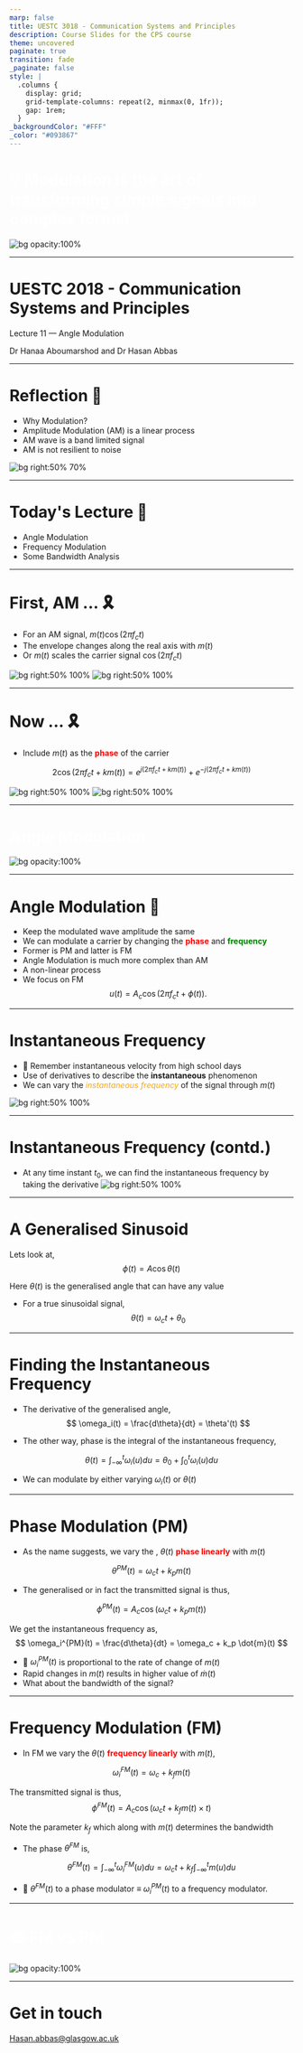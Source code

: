 ```yaml
---
marp: false
title: UESTC 3018 - Communication Systems and Principles
description: Course Slides for the CPS course
theme: uncovered
paginate: true
transition: fade
_paginate: false
style: |
  .columns {
    display: grid;
    grid-template-columns: repeat(2, minmax(0, 1fr));
    gap: 1rem;
  }
_backgroundColor: "#FFF"
_color: "#093867"
---
```



# <!--fit--> <span style="color:white"> 💡 Modulation is the art of transforming simple signals into complex forms! </span>

![bg opacity:100%](assets/gradient2.jpg)

---

<!-- _header: ![h:5em](assets/UoG_keyline.svg) -->

# UESTC 2018 - Communication Systems and Principles

Lecture 11 — Angle Modulation

Dr Hanaa Aboumarshod and Dr Hasan Abbas
<!-- transition: fade -->
<!-- <style scoped>a { color: #eee; }</style> -->

<!-- This is presenter note. You can write down notes through HTML comment. -->

---

# Reflection 🤔

- Why Modulation?
- Amplitude Modulation (AM) is a linear process
- AM wave is a band limited signal
- AM is not resilient to noise 
  
<!-- Need to change the QR code here -->
![bg right:50% 70%](assets/hainan_qr_code_l2.png)

---

# Today's Lecture 📆

- Angle Modulation
- Frequency Modulation
- Some Bandwidth Analysis

---

# First, AM ... 🎗️

- For an AM signal, $m(t) \cos(2\pi f_c t)$
- The envelope changes along the real axis with $m(t)$
- Or $m(t)$ scales the carrier signal $\cos(2\pi f_c t)$

![bg right:50% 100%](assets/AM_phasor.gif)
![bg right:50% 100%](assets/phaser_animated.gif)

---

# Now ... 🎗️

- Include $m(t)$ as the <span style="color:red">**phase**</span> of the carrier

$$
2 \cos \left(2 \pi f_c t+k m(t)\right)  = e^{j\left(2 \pi f_c t+k m(t)\right)}+e^{-j\left(2 \pi f_c t+k m(t)\right)}
$$


![bg right:50% 100%](assets/FM_phasor.gif)
![bg right:50% 100%](assets/FM_animated.gif)

---
# <!--fit--> <span style="color:white"> Angle Modulation </span>

![bg opacity:100%](assets/gradient2.jpg)

---

# Angle Modulation 🔑

- Keep the modulated wave amplitude the same
- We can modulate a carrier by changing the <span style="color:red">**phase**</span> and <span style="color:green">**frequency**</span>
- Former is PM and latter is FM
- Angle Modulation is much more complex than AM
- A non-linear process
- We focus on FM
$$
u(t) = A_c \cos (2 \pi f_c t + \phi (t)).
$$

---

# Instantaneous Frequency

- 🧭 Remember instantaneous velocity from high school days
- Use of derivatives to describe the **instantaneous** phenomenon
- We can vary the <span style="color:orange">*instantaneous frequency*</span> of the signal through $m(t)$

![bg right:50% 100%](assets/inst_freq.svg)

<!-- We need to find the slope of the signal which is the ins. frequency -->
---

# Instantaneous Frequency (contd.)

- At any time instant $t_0$, we can find the instantaneous frequency by taking the derivative
![bg right:50% 100%](assets/inst_freq_slope.svg)

---

# A Generalised Sinusoid 

Lets look at,
$$
\phi(t) = A \cos \theta (t)
$$

Here $\theta(t)$ is the generalised angle that can have any value
- For a true sinusoidal signal,  
$$
\theta(t) = \omega_c t + \theta_0
$$

---

# Finding the Instantaneous Frequency 

- The derivative of the generalised angle,
$$
\omega_i(t) = \frac{d\theta}{dt} = \theta'(t)
$$

- The other way, phase is the integral of the instantaneous frequency,
  
$$ 
\theta (t) = \int_{-\infty}^{t} \omega_i(u) du = \theta_0 + \int_{0}^{t} \omega_i(u) du
$$
- We can modulate by either varying $\omega_i(t)$ or $\theta(t)$
---

# Phase Modulation (PM)

- As the name suggests, we vary the , $\theta(t)$ <span style="color:red">**phase linearly**</span> with $m(t)$

$$
\theta^{PM}(t) = \omega_c t + k_p m(t)
$$

- The generalised or in fact the transmitted signal is thus,

$$
\phi^{PM}(t) = A_c \cos (\omega_c t + k_p m(t))
$$

We get the instantaneous frequency as,
$$
\omega_i^{PM}(t) = \frac{d\theta}{dt} = \omega_c + k_p \dot{m}(t)
$$

- 🔑 $\omega_i^{PM}(t)$ is proportional to the rate of change of $m(t)$
- Rapid changes in $m(t)$ results in higher value of $\dot{m}(t)$
- What about the bandwidth of the signal?

---

# Frequency Modulation (FM)

- In FM we vary the $\theta(t)$ <span style="color:red">**frequency linearly**</span> with $m(t)$,

$$
\omega_i^{FM}(t) = \omega_c +k_f m(t)
$$

The transmitted signal is thus,
$$
\phi^{FM}(t) = A_c \cos \left(\omega_c t + k_f m(t) \times t\right)
$$

Note the parameter $k_f$ which along with $m(t)$ determines the bandwidth
- The phase $\theta^{FM}$ is,
  
$$
\theta^{FM}(t) = \int_{-\infty}^{t} \omega_i^{FM}(u) du = \omega_c t + k_f \int_{-\infty}^{t} m(u) du
$$

- 🔑 $\theta^{FM}(t)$ to a phase modulator $\equiv$ $\omega_i^{PM}(t)$ to a frequency modulator.

---
# <!--fit--> <span style="color:white"> 📻 FM vs PM </span>

![bg opacity:100%](assets/gradient2.jpg)

---
# 

# Get in touch

Hasan.abbas@glasgow.ac.uk